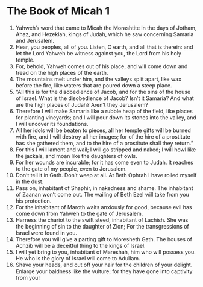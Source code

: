 ﻿
# The Book of Micah 1
1. Yahweh’s word that came to Micah the Morashtite in the days of Jotham, Ahaz, and Hezekiah, kings of Judah, which he saw concerning Samaria and Jerusalem. 
2. Hear, you peoples, all of you. Listen, O earth, and all that is therein: and let the Lord Yahweh be witness against you, the Lord from his holy temple. 
3. For, behold, Yahweh comes out of his place, and will come down and tread on the high places of the earth. 
4. The mountains melt under him, and the valleys split apart, like wax before the fire, like waters that are poured down a steep place. 
5. “All this is for the disobedience of Jacob, and for the sins of the house of Israel. What is the disobedience of Jacob? Isn’t it Samaria? And what are the high places of Judah? Aren’t they Jerusalem? 
6. Therefore I will make Samaria like a rubble heap of the field, like places for planting vineyards; and I will pour down its stones into the valley, and I will uncover its foundations. 
7. All her idols will be beaten to pieces, all her temple gifts will be burned with fire, and I will destroy all her images; for of the hire of a prostitute has she gathered them, and to the hire of a prostitute shall they return.” 
8. For this I will lament and wail; I will go stripped and naked; I will howl like the jackals, and moan like the daughters of owls. 
9. For her wounds are incurable; for it has come even to Judah. It reaches to the gate of my people, even to Jerusalem. 
10. Don’t tell it in Gath. Don’t weep at all. At Beth Ophrah I have rolled myself in the dust. 
11. Pass on, inhabitant of Shaphir, in nakedness and shame. The inhabitant of Zaanan won’t come out. The wailing of Beth Ezel will take from you his protection. 
12. For the inhabitant of Maroth waits anxiously for good, because evil has come down from Yahweh to the gate of Jerusalem. 
13. Harness the chariot to the swift steed, inhabitant of Lachish. She was the beginning of sin to the daughter of Zion; For the transgressions of Israel were found in you. 
14. Therefore you will give a parting gift to Moresheth Gath. The houses of Achzib will be a deceitful thing to the kings of Israel. 
15. I will yet bring to you, inhabitant of Mareshah, him who will possess you. He who is the glory of Israel will come to Adullam. 
16. Shave your heads, and cut off your hair for the children of your delight. Enlarge your baldness like the vulture; for they have gone into captivity from you! 
